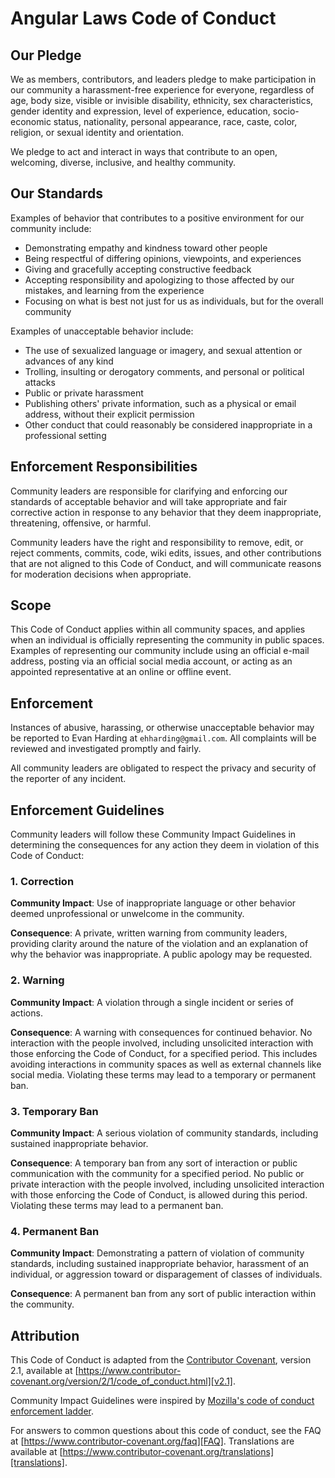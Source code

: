 # Angular Laws Code of Conduct

## Our Pledge
We as members, contributors, and leaders pledge to make participation in our community a harassment-free experience for everyone, regardless of age, body size, visible or
invisible disability, ethnicity, sex characteristics, gender identity and expression, level of experience, education, socio-economic status, nationality, personal appearance,
race, caste, color, religion, or sexual identity and orientation.

We pledge to act and interact in ways that contribute to an open, welcoming, diverse, inclusive, and healthy community.

## Our Standards
Examples of behavior that contributes to a positive environment for our community include:
  * Demonstrating empathy and kindness toward other people
  * Being respectful of differing opinions, viewpoints, and experiences
  * Giving and gracefully accepting constructive feedback
  * Accepting responsibility and apologizing to those affected by our mistakes, and learning from the experience
  * Focusing on what is best not just for us as individuals, but for the overall community

Examples of unacceptable behavior include:
  * The use of sexualized language or imagery, and sexual attention or advances of any kind
  * Trolling, insulting or derogatory comments, and personal or political attacks
  * Public or private harassment
  * Publishing others' private information, such as a physical or email address, without their explicit permission
  * Other conduct that could reasonably be considered inappropriate in a professional setting

## Enforcement Responsibilities
Community leaders are responsible for clarifying and enforcing our standards of acceptable behavior and will take appropriate and fair corrective action in response to any 
behavior that they deem inappropriate, threatening, offensive, or harmful.

Community leaders have the right and responsibility to remove, edit, or reject comments, commits, code, wiki edits, issues, and other contributions that are not aligned to
this Code of Conduct, and will communicate reasons for moderation decisions when appropriate.

## Scope
This Code of Conduct applies within all community spaces, and applies when an individual is officially representing the community in public spaces. Examples of representing
our community include using an official e-mail address, posting via an official social media account, or acting as an appointed representative at an online or offline event.

## Enforcement
Instances of abusive, harassing, or otherwise unacceptable behavior may be reported to Evan Harding at `ehharding@gmail.com`. All complaints will be reviewed and investigated
promptly and fairly.

All community leaders are obligated to respect the privacy and security of the reporter of any incident.

## Enforcement Guidelines
Community leaders will follow these Community Impact Guidelines in determining the consequences for any action they deem in violation of this Code of Conduct:

### 1. Correction
**Community Impact**: Use of inappropriate language or other behavior deemed unprofessional or unwelcome in the community.

**Consequence**: A private, written warning from community leaders, providing clarity around the nature of the violation and an explanation of why the behavior was
inappropriate. A public apology may be requested.

### 2. Warning
**Community Impact**: A violation through a single incident or series of actions.

**Consequence**: A warning with consequences for continued behavior. No interaction with the people involved, including unsolicited interaction with those enforcing the Code
of Conduct, for a specified period. This includes avoiding interactions in community spaces as well as external channels like social media. Violating these terms may
lead to a temporary or permanent ban.

### 3. Temporary Ban
**Community Impact**: A serious violation of community standards, including sustained inappropriate behavior.

**Consequence**: A temporary ban from any sort of interaction or public communication with the community for a specified period. No public or private interaction with
the people involved, including unsolicited interaction with those enforcing the Code of Conduct, is allowed during this period. Violating these terms may lead to a permanent
ban.

### 4. Permanent Ban
**Community Impact**: Demonstrating a pattern of violation of community standards, including sustained inappropriate behavior, harassment of an individual, or aggression
toward or disparagement of classes of individuals.

**Consequence**: A permanent ban from any sort of public interaction within the community.

## Attribution
This Code of Conduct is adapted from the [Contributor Covenant][homepage], version 2.1, available at
[https://www.contributor-covenant.org/version/2/1/code_of_conduct.html][v2.1].

Community Impact Guidelines were inspired by [Mozilla's code of conduct enforcement ladder][Mozilla CoC].

For answers to common questions about this code of conduct, see the FAQ at [https://www.contributor-covenant.org/faq][FAQ]. Translations are available at
[https://www.contributor-covenant.org/translations][translations].

[homepage]: https://www.contributor-covenant.org
[v2.1]: https://www.contributor-covenant.org/version/2/1/code_of_conduct.html
[Mozilla CoC]: https://github.com/mozilla/diversity
[FAQ]: https://www.contributor-covenant.org/faq
[translations]: https://www.contributor-covenant.org/translations
